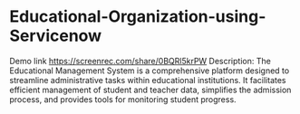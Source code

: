 # Educational-Organization-using-Servicenow
Demo link
https://screenrec.com/share/0BQRl5krPW
Description:
The Educational Management System is a comprehensive platform designed to streamline administrative tasks within educational institutions. It facilitates efficient management of student and teacher data, simplifies the admission process, and provides tools for monitoring student progress.
